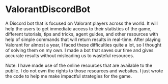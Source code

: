 # ValorantDiscordBot
A Discord bot that is focused on Valorant players across the world. It will help the users to get immediate access to their statistics of the game, different tutorials, tips and tricks, agent guides, and other resources with help of simple commands that will return results in real-time.
After playing Valorant for almost a year, I faced these difficulties quite a lot, so I thought of solving them on my own. 
I made a bot that saves our time and gives accurate results without misleading us to wasteful resources.

Note: I have made use of the online resources that are available to the public. I do not own the rights to those resources and websites. I just wrote the code to help me make impactful strategies for the game.
